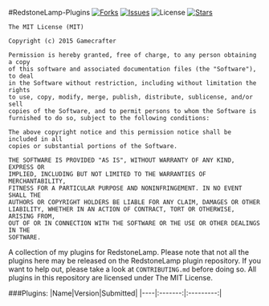 #RedstoneLamp-Plugins
[![Forks](https://img.shields.io/github/forks/Gamecrafter/RedstoneLamp-Plugins.svg)](https://github.com/Gamecrafter/RedstoneLamp-Plugins/network)
[![Issues](http://img.shields.io/github/issues-raw/Gamecrafter/RedstoneLamp-Plugins.svg)](https://github.com/Gamecrafter/RedstoneLamp-Plugins/issues)
![License](https://img.shields.io/badge/license-MIT-red.svg)
[![Stars](https://img.shields.io/github/stars/Gamecrafter/RedstoneLamp-Plugins.svg)](https://github.com/Gamecrafter/RedstoneLamp-Plugins/stargazers)

```
The MIT License (MIT)

Copyright (c) 2015 Gamecrafter

Permission is hereby granted, free of charge, to any person obtaining a copy
of this software and associated documentation files (the "Software"), to deal
in the Software without restriction, including without limitation the rights
to use, copy, modify, merge, publish, distribute, sublicense, and/or sell
copies of the Software, and to permit persons to whom the Software is
furnished to do so, subject to the following conditions:

The above copyright notice and this permission notice shall be included in all
copies or substantial portions of the Software.

THE SOFTWARE IS PROVIDED "AS IS", WITHOUT WARRANTY OF ANY KIND, EXPRESS OR
IMPLIED, INCLUDING BUT NOT LIMITED TO THE WARRANTIES OF MERCHANTABILITY,
FITNESS FOR A PARTICULAR PURPOSE AND NONINFRINGEMENT. IN NO EVENT SHALL THE
AUTHORS OR COPYRIGHT HOLDERS BE LIABLE FOR ANY CLAIM, DAMAGES OR OTHER
LIABILITY, WHETHER IN AN ACTION OF CONTRACT, TORT OR OTHERWISE, ARISING FROM,
OUT OF OR IN CONNECTION WITH THE SOFTWARE OR THE USE OR OTHER DEALINGS IN THE
SOFTWARE.
```

A collection of my plugins for RedstoneLamp. Please note that not all the plugins here may be
released on the RedstoneLamp plugin repository. If you want to help out, please take a look at `CONTRIBUTING.md` before doing
so. All plugins in this repository are licensed under The MIT License.

###Plugins:
|Name|Version|Submitted|
|----|:-------:|:---------:|